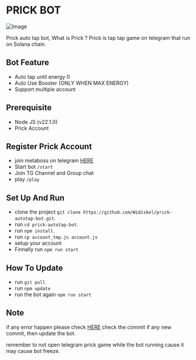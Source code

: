 # PRICK BOT

![Image](https://cdn4.cdn-telegram.org/file/YXp_Jnvo08cGLZb4lcNNLbuj2wzL5KQ8XiIXJinivWkoY2_ro7StrNQqiesAXVggCaRqaTwcTP0i47ANqIMJeceBsIWcZRq6B0cXWKStnZRm3E8sIaOREoC06A4YGix8_H7GJsM0WveI7ESP8f3lKJhUmZi-KRyT4IK9j6DWHlkY5viB0OeyqXybFDfnq6cbh0IxpSqBbUCnJToCDV9sowq37gB662Nl-_VC0DdWCML4rX-_j8Dm9clMPZ5G5r5sodyGacC5264deE0SwqVMdavkDlsNFU9Wuq50lHQAGsMoClkGCvahEv65uvLMZpMGbP0pRG-7xhokcxnGu-wxcw.jpg)

Prick auto tap bot, What is Prick ? Prick is tap tap game on telegram that run on Solana chain.

## Bot Feature

- Auto tap until energy 0
- Auto Use Booster (ONLY WHEN MAX ENERGY)
- Support multiple account

## Prerequisite

- Node JS (v22.1.0)
- Prick Account

## Register Prick Account

- join metaboss on telegram [HERE](https://t.me/Prickgame_bot?start=ref-qk7EmEhPgBjwEso4prEVoW)
- Start bot `/start`
- Join TG Channel and Group chat
- play `/play`

## Set Up And Run

- clone the project `git clone https://github.com/Widiskel/prick-autotap-bot.git`.
- run `cd prick-autotap-bot`.
- run `npm install`.
- run `cp account_tmp.js account.js`
- setup your account
- Finnally run `npm run start`

## How To Update

- run `git pull`
- run `npm update`
- run the bot again `npm run start`

## Note

if any error happen please check [HERE](https://github.com/Widiskel/prick-autotap-bot)
check the commit if any new commit, then update the bot.

remember to not open telegram prick game while the bot running cause it may cause bot freeze.
